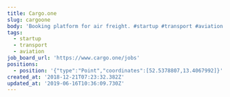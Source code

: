 ```yaml
---
title: Cargo.one
slug: cargoone
body: 'Booking platform for air freight. #startup #transport #aviation'
tags:
  - startup
  - transport
  - aviation
job_board_url: 'https://www.cargo.one/jobs'
positions:
  - position: '{"type":"Point","coordinates":[52.5378807,13.4067992]}'
created_at: '2018-12-21T07:23:32.382Z'
updated_at: '2019-06-16T10:36:09.730Z'
---
```


